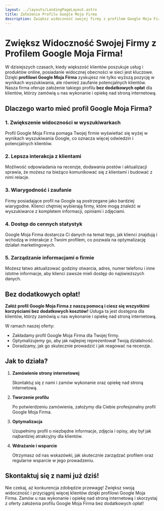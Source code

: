 ```yaml
---
layout: ../layouts/LandingPageLayout.astro
title: Założenie Profilu Google Moja Firma
description: Zwiększ widoczność swojej firmy z profilem Google Moja Firma! Skorzystaj z usługi założenia profilu firmy bez dodatkowwych opłat.
---
```


# Zwiększ Widoczność Swojej Firmy z Profilem Google Moja Firma!

W dzisiejszych czasach, kiedy większość klientów poszukuje usług i produktów online, posiadanie widocznej obecności w sieci jest kluczowe. Dzięki **profilowi Google Moja Firma** zyskujesz nie tylko wyższą pozycję w wynikach wyszukiwania, ale również zaufanie potencjalnych klientów. Nasza firma oferuje założenie takiego profilu **bez dodatkowych opłat** dla klientów, którzy zamówią u nas wykonanie i opiekę nad stroną internetową.

## Dlaczego warto mieć profil Google Moja Firma?

### 1. **Zwiększenie widoczności w wyszukiwarkach**
Profil Google Moja Firma pomaga Twojej firmie wyświetlać się wyżej w wynikach wyszukiwania Google, co oznacza więcej odwiedzin i potencjalnych klientów.

### 2. **Lepsza interakcja z klientami**
Możliwość odpowiadania na recenzje, dodawania postów i aktualizacji sprawia, że możesz na bieżąco komunikować się z klientami i budować z nimi relacje.

### 3. **Wiarygodność i zaufanie**
Firmy posiadające profil na Google są postrzegane jako bardziej wiarygodne. Klienci chętniej wybierają firmy, które mogą znaleźć w wyszukiwarce z kompletem informacji, opiniami i zdjęciami.

### 4. **Dostęp do cennych statystyk**
Google Moja Firma dostarcza Ci danych na temat tego, jak klienci znajdują i wchodzą w interakcje z Twoim profilem, co pozwala na optymalizację działań marketingowych.

### 5. **Zarządzanie informacjami o firmie**
Możesz łatwo aktualizować godziny otwarcia, adres, numer telefonu i inne istotne informacje, aby klienci zawsze mieli dostęp do najświeższych danych.

## Bez dodatkowych opłat!

**Załóż profil Google Moja Firma z naszą pomocą i ciesz się wszystkimi korzyściami bez dodatkowych kosztów!** Usługa ta jest dostępna dla klientów, którzy zamówią u nas wykonanie i opiekę nad stroną internetową.

W ramach naszej oferty:
- Zakładamy profil Google Moja Firma dla Twojej firmy.
- Optymalizujemy go, aby jak najlepiej reprezentował Twoją działalność.
- Doradzamy, jak go skutecznie prowadzić i jak reagować na recenzje.

## Jak to działa?

1. **Zamówienie strony internetowej**

   Skontaktuj się z nami i zamów wykonanie oraz opiekę nad stroną internetową.

2. **Tworzenie profilu**

   Po potwierdzeniu zamówienia, założymy dla Ciebie profesjonalny profil Google Moja Firma.

3. **Optymalizacja**

   Uzupełnimy profil o niezbędne informacje, zdjęcia i opisy, aby był jak najbardziej atrakcyjny dla klientów.

4. **Wdrażanie i wsparcie**

   Otrzymasz od nas wskazówki, jak skutecznie zarządzać profilem oraz regularne wsparcie w jego prowadzeniu.

## Skontaktuj się z nami już dziś!

Nie czekaj, aż konkurencja zdobędzie przewagę! Zwiększ swoją widoczność i przyciągnij więcej klientów dzięki profilowi Google Moja Firma. Zamów u nas wykonanie i opiekę nad stroną internetową i skorzystaj z oferty założenia profilu Google Moja Firma bez dodatkowych opłat!

